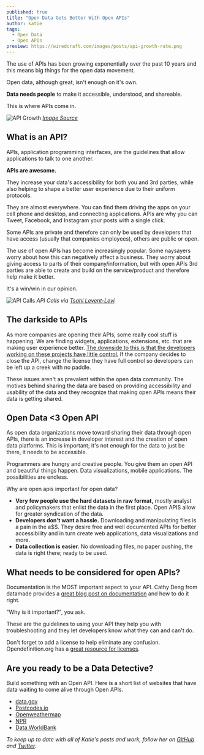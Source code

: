 ```yaml
---
published: true
title: "Open Data Gets Better With Open APIs"
author: katie
tags:
  - Open Data
  - Open APIs
preview: https://wiredcraft.com/images/posts/api-growth-rate.png
---
```



The use of APIs has been growing exponentially over the past 10 years and this means big things for the open data movement. 

Open data, although great, isn't enough on it's own. 

**Data needs people** to make it accessible, understood, and shareable. 
 
This is where APIs come in. 

<!-- more -->

![API Growth](https://wiredcraft.com/images/posts/api-growth-rate.png)
*[Image Source](http://www.slideshare.net/jmusser/what-makes-a-great-open-api)*

## What is an API?

APIs, application programming interfaces, are the guidelines that allow applications to talk to one another. 

**APIs are awesome.**

They increase your data's accessibility for both you and 3rd parties, while also helping to shape a better user experience due to their uniform protocols.

They are almost everywhere. You can find them driving the apps on your cell phone and desktop, and connecting applications. APIs are why you can Tweet, Facebook, and Instagram your posts with a single click. 

Some APIs are private and therefore can only be used by developers that have access (usually that companies employees), others are public or open. 

The use of open APIs has become increasingly popular. Some naysayers worry about how this can negatively affect a business. They worry about giving access to parts of their company/information, but with open APIs 3rd parties are able to create and build on the service/product and therefore help make it better. 

It's a win/win in our opinion. 

![API Calls](https://wiredcraft.com/images/posts/api-calls.jpg)
*API Calls via [Tsahi Levent-Levi](https://www.flickr.com/photos/86979666@N00/)*

## The darkside to APIs

As more companies are opening their APIs, some really cool stuff is happening. We are finding widgets, applications, extensions, etc. that are making user experience better. [The downside to this is that the developers working on these projects have little control.](https://gigaom.com/2012/07/09/dont-use-that-open-api-it-could-be-a-trap/) If the company decides to close the API, change the license they have full control so developers can be left up a creek with no paddle. 

These issues aren't as prevalent within the open data community. The motives behind sharing the data are based on providing accessibility and usability of the data and they recognize that making open APIs means their data is getting shared.  

## Open Data <3 Open API

As open data organizations move toward sharing their data through open APIs, there is an increase in developer interest and the creation of open data platforms. This is important; it's not enough for the data to just be there, it needs to be accessible. 

Programmers are hungry and creative people. You give them an open API and beautiful things happen. Data visualizations, mobile applications. The possibilities are endless.

Why are open apis important for open data?

- **Very few people use the hard datasets in raw format,** mostly analyst and policymakers that enlist the data in the first place. Open APIS allow for greater syndication of the data. 
- **Developers don't want a hassle.** Downloading and manipulating files is a pain in the a$$. They desire free and well documented APIs for better accessibility and in turn create web applications, data visualizations and more.
- **Data collection is easier.** No downloading files, no paper pushing, the data is right there; ready to be used. 

## What needs to be considered for open APIs?

Documentation is the MOST important aspect to your API. Cathy Deng from datamade provides a [great blog post on documentation](http://datamade.us/blog/better-living-through-documentation/) and how to do it right. 

"Why is it important?", you ask. 

These are the guidelines to using your API they help you with troubleshooting and they let developers know what they can and can't do. 

Don't forget to add a license to help eliminate any confusion. Opendefinition.org has a [great resource for licenses](http://opendefinition.org/licenses/#content).

## Are you ready to be a Data Detective?

Build something with an Open API. Here is a short list of websites that have data waiting to come alive through Open APIs. 

- [data.gov](http://catalog.data.gov/dataset?q=-aapi+api+OR++res_format%3Aapi#topic=developers_navigation)
- [Postcodes.io](http://postcodes.io/)
- [Openweathermap](http://openweathermap.org/api)
- [NPR](http://www.npr.org/api/index)
- [Data.WorldBank](http://data.worldbank.org/developers)

*To keep up to date with all of Katie's posts and work, follow her on [GitHub](https://github.com/Katierichard) and [Twitter](https://twitter.com/richard_katie).* 

